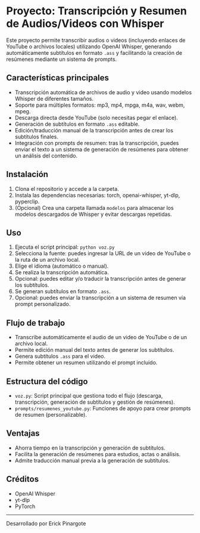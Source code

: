 # Proyecto: Transcripción y Resumen de Audios/Videos con Whisper

Este proyecto permite transcribir audios o videos (incluyendo enlaces de YouTube o archivos locales) utilizando OpenAI Whisper, generando automáticamente subtítulos en formato `.ass` y facilitando la creación de resúmenes mediante un sistema de prompts.

## Características principales

- Transcripción automática de archivos de audio y video usando modelos Whisper de diferentes tamaños.
- Soporte para múltiples formatos: mp3, mp4, mpga, m4a, wav, webm, mpeg.
- Descarga directa desde YouTube (solo necesitas pegar el enlace).
- Generación de subtítulos en formato `.ass` editable.
- Edición/traducción manual de la transcripción antes de crear los subtítulos finales.
- Integración con prompts de resumen: tras la transcripción, puedes enviar el texto a un sistema de generación de resúmenes para obtener un análisis del contenido.

## Instalación

1. Clona el repositorio y accede a la carpeta.
2. Instala las dependencias necesarias: torch, openai-whisper, yt-dlp, pyperclip.
3. (Opcional) Crea una carpeta llamada `modelos` para almacenar los modelos descargados de Whisper y evitar descargas repetidas.

## Uso

1. Ejecuta el script principal: `python voz.py`
2. Selecciona la fuente: puedes ingresar la URL de un video de YouTube o la ruta de un archivo local.
3. Elige el idioma (automático o manual).
4. Se realiza la transcripción automática.
5. Opcional: puedes editar y/o traducir la transcripción antes de generar los subtítulos.
6. Se generan subtítulos en formato `.ass`.
7. Opcional: puedes enviar la transcripción a un sistema de resumen vía prompt personalizado.

## Flujo de trabajo

- Transcribe automáticamente el audio de un video de YouTube o de un archivo local.
- Permite edición manual del texto antes de generar los subtítulos.
- Genera subtítulos `.ass` para el video.
- Permite obtener un resumen utilizando el prompt incluido.

## Estructura del código

- `voz.py`: Script principal que gestiona todo el flujo (descarga, transcripción, generación de subtítulos y gestión de resúmenes).
- `prompts/resumenes_youtube.py`: Funciones de apoyo para crear prompts de resumen (personalizable).

## Ventajas

- Ahorra tiempo en la transcripción y generación de subtítulos.
- Facilita la generación de resúmenes para estudios, actas o análisis.
- Admite traducción manual previa a la generación de subtítulos.

## Créditos

- OpenAI Whisper
- yt-dlp
- PyTorch

---

Desarrollado por Erick Pinargote
